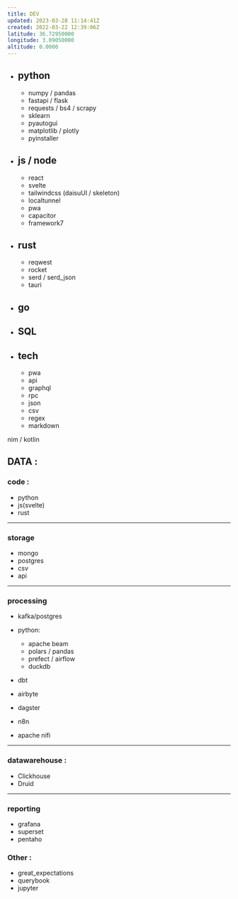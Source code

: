 ```yaml
---
title: DEV
updated: 2023-03-28 11:14:41Z
created: 2022-03-22 12:39:06Z
latitude: 36.72950000
longitude: 3.09050000
altitude: 0.0000
---
```


- ## python
    
    - numpy / pandas
    - fastapi / flask
    - requests / bs4 / scrapy
    - sklearn
    - pyautogui
    - matplotlib / plotly
    - pyinstaller
- ## js / node
    
    - react
    - svelte
    - tailwindcss (daisuUI / skeleton)
    - localtunnel
    - pwa
    - capacitor
    - framework7

-  ## rust
    - reqwest
	-  rocket
	-  serd / serd_json
	-  tauri

- ## go
    
- ## SQL
    
- ## tech
    
    - pwa
    - api
    - graphql
    - rpc
    - json
    - csv
    - regex
    - markdown

nim / kotlin


## DATA : 

### code : 
- python 
- js(svelte) 
- rust
---

### storage
- mongo
- postgres
- csv
- api
---
### processing
- kafka/postgres

- python:
    - apache beam
    - polars / pandas
    - prefect / airflow
    - duckdb
- dbt
- airbyte
- dagster
- n8n
- apache nifi

---
### datawarehouse : 
- Clickhouse
- Druid

---
### reporting
- grafana
- superset
- pentaho

### Other : 
- great_expectations
- querybook
- jupyter


